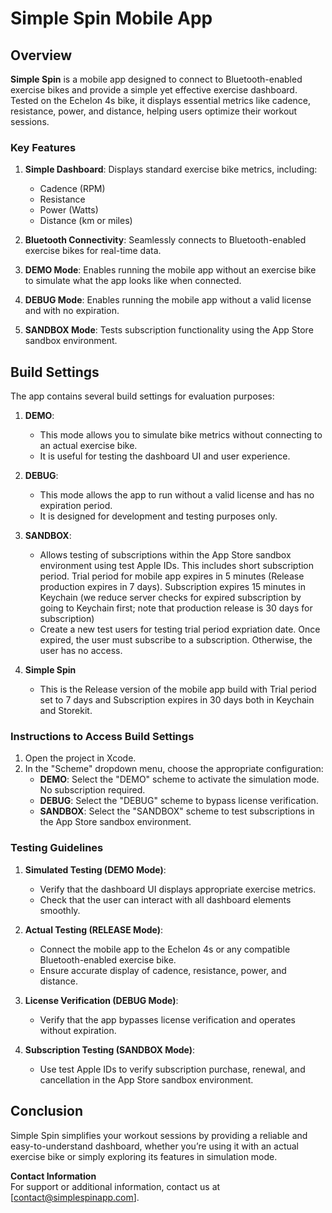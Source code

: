 # Simple Spin Mobile App

## Overview

**Simple Spin** is a mobile app designed to connect to Bluetooth-enabled exercise bikes and provide a simple yet effective exercise dashboard. Tested on the Echelon 4s bike, it displays essential metrics like cadence, resistance, power, and distance, helping users optimize their workout sessions.

### Key Features

1. **Simple Dashboard**: Displays standard exercise bike metrics, including:
   - Cadence (RPM)
   - Resistance
   - Power (Watts)
   - Distance (km or miles)

2. **Bluetooth Connectivity**: Seamlessly connects to Bluetooth-enabled exercise bikes for real-time data.

3. **DEMO Mode**: Enables running the mobile app without an exercise bike to simulate what the app looks like when connected.

4. **DEBUG Mode**: Enables running the mobile app without a valid license and with no expiration.

5. **SANDBOX Mode**: Tests subscription functionality using the App Store sandbox environment.

## Build Settings

The app contains several build settings for evaluation purposes:

1. **DEMO**: 
   - This mode allows you to simulate bike metrics without connecting to an actual exercise bike. 
   - It is useful for testing the dashboard UI and user experience.

2. **DEBUG**: 
   - This mode allows the app to run without a valid license and has no expiration period. 
   - It is designed for development and testing purposes only.  

3. **SANDBOX**:
   - Allows testing of subscriptions within the App Store sandbox environment using test Apple IDs.  This includes short subscription period. Trial period for mobile app expires in 5 minutes (Release production expires in 7 days).  Subscription expires 15 minutes in Keychain (we reduce server checks for expired subscription by going to Keychain first; note that production release is 30 days for subscription)
   - Create a new test users for testing trial period expriation date.  Once expired, the user must subscribe to a subscription.  Otherwise, the user has no access.
4. **Simple Spin**
    - This is the Release version of the mobile app build with Trial period set to 7 days and Subscription expires in 30 days both in Keychain and Storekit.
   
### Instructions to Access Build Settings

1. Open the project in Xcode.
2. In the "Scheme" dropdown menu, choose the appropriate configuration:
   - **DEMO**: Select the "DEMO" scheme to activate the simulation mode.  No subscription required.
   - **DEBUG**: Select the "DEBUG" scheme to bypass license verification. 
   - **SANDBOX**: Select the "SANDBOX" scheme to test subscriptions in the App Store sandbox environment. 

### Testing Guidelines

1. **Simulated Testing (DEMO Mode)**:
   - Verify that the dashboard UI displays appropriate exercise metrics.
   - Check that the user can interact with all dashboard elements smoothly.

2. **Actual Testing (RELEASE Mode)**:
   - Connect the mobile app to the Echelon 4s or any compatible Bluetooth-enabled exercise bike.
   - Ensure accurate display of cadence, resistance, power, and distance.

3. **License Verification (DEBUG Mode)**:
   - Verify that the app bypasses license verification and operates without expiration.

4. **Subscription Testing (SANDBOX Mode)**:
   - Use test Apple IDs to verify subscription purchase, renewal, and cancellation in the App Store sandbox environment.

## Conclusion

Simple Spin simplifies your workout sessions by providing a reliable and easy-to-understand dashboard, whether you’re using it with an actual exercise bike or simply exploring its features in simulation mode.

**Contact Information**  
For support or additional information, contact us at [contact@simplespinapp.com].
